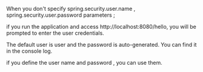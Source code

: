 When you don't specify spring.security.user.name , spring.security.user.password parameters ;

if you run the application and access http://localhost:8080/hello, 
you will be prompted to enter the user credentials. 

The default user is user and the password is auto-generated. 
You can find it in the console log.

if you define the user name and password , you can use them.